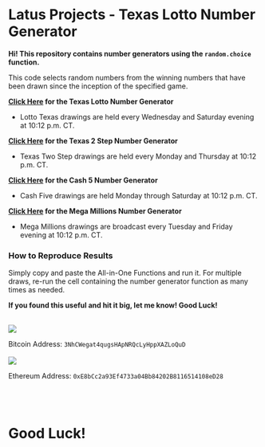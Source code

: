 # Latus Projects - Texas Lotto Number Generator
**Hi! This repository contains number generators using the ```random.choice``` function.**

This code selects random numbers from the winning numbers that have been drawn since the inception of the specified game. 

**[Click Here](https://github.com/AI-Gomez/latus-projects-lottery/blob/master/Lotto_Texas.ipynb) for the Texas Lotto Number Generator**
- Lotto Texas drawings are held every Wednesday and Saturday evening at 10:12 p.m. CT.  

**[Click Here](https://github.com/AI-Gomez/latus-projects-lottery/blob/master/TX2step.ipynb) for the Texas 2 Step Number Generator**
- Texas Two Step drawings are held every Monday and Thursday at 10:12 p.m. CT.   

**[Click Here](https://github.com/AI-Gomez/latus-projects-lottery/blob/master/cash_five.ipynb) for the Cash 5 Number Generator**
- Cash Five drawings are held Monday through Saturday at 10:12 p.m. CT.   

**[Click Here](https://github.com/AI-Gomez/latus-projects-lottery/blob/master/Mega_Millions.ipynb) for the Mega Millions Number Generator**
- Mega Millions drawings are broadcast every Tuesday and Friday evening at 10:12 p.m. CT.   

### How to Reproduce Results

Simply copy and paste the All-in-One Functions and run it. For multiple draws, re-run the cell containing the number generator function as many times as needed.

**If you found this useful and hit it big, let me know! Good Luck!**
<br/><br/>

![](https://www.gpg4win.org/img/bitcoin-logo.png)

Bitcoin Address: ```3NhCWegat4qugsHApNRQcLyHppXAZLoQuD```
<br/><br/>
![](https://bitcoinist.com/wp-content/uploads/2017/06/eth-logo.jpg)

Ethereum Address: ```0xE8bCc2a93Ef4733a04Bb84202B8116514108eD28```
<br/><br/>
<br/><br/>

# Good Luck!
